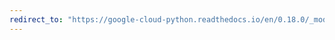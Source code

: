 ```yaml
---
redirect_to: "https://google-cloud-python.readthedocs.io/en/0.18.0/_modules/gcloud/monitoring/resource.html"
---
```

